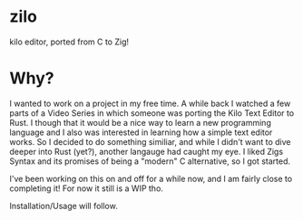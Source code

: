 # zilo
kilo editor, ported from C to Zig!

# Why?
I wanted to work on a project in my free time. A while back I watched a few parts of a Video Series in which someone was porting the Kilo Text Editor to Rust. I though that it would be a nice way to learn a new programming language and I also was interested in learning how a simple text editor works. So I decided to do something similiar, and while I didn't want to dive deeper into Rust (yet?), another langauge had caught my eye. I liked Zigs Syntax and its promises of being a "modern" C alternative, so I got started. 

I've been working on this on and off for a while now, and I am fairly close to completing it! For now it still is a WIP tho. 

Installation/Usage will follow.
